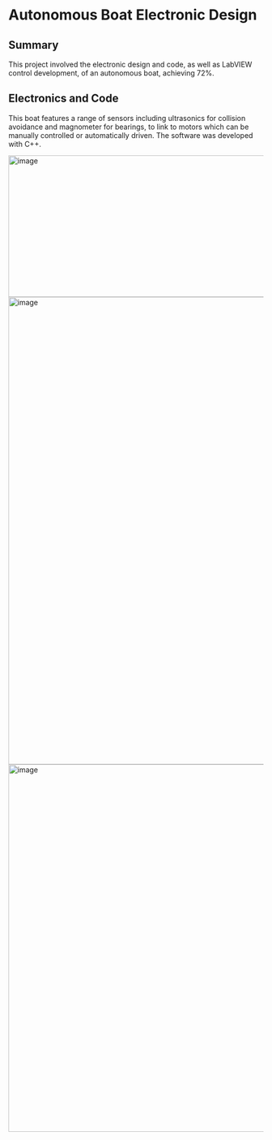 # Autonomous Boat Electronic Design 

## Summary
This project involved the electronic design and code, as well as LabVIEW control development, of an autonomous boat, achieving 72%.

## Electronics and Code
This boat features a range of sensors including ultrasonics for collision avoidance and magnometer for bearings, to link to motors which can be manually controlled or automatically driven. The software was developed with C++.


<img width="751" height="279" alt="image" src="https://github.com/user-attachments/assets/6781b619-f432-43bf-9fe2-444f5288974f" />


<img width="1748" height="921" alt="image" src="https://github.com/user-attachments/assets/ab7fb1e3-9847-4a54-b3fc-b5bff3d614eb" />


<img width="636" height="724" alt="image" src="https://github.com/user-attachments/assets/21d1c942-ad05-4bc1-8730-598d49b3f14b" />
